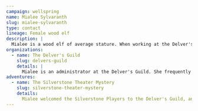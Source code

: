 ```yaml
---
campaign: wellspring
name: Mialee Sylvaranth
slug: mialee-sylvaranth
type: contact
lineage: Female wood elf
description: |
  Mialee is a wood elf of average stature. When working at the Delver's Guild, she favors a snappy suit accented with traces of her sylvan ancestry, such as bronze earrings in the shape of leaves or cuff links shaped like acorns.
organizations:
  - name: The Delver's Guild
    slug: delvers-guild
    details: |
      Mialee is an administrator at the Delver's Guild. She frequently takes on the role of mentor for new delvers.
adventures:
  - name: The Silverstone Theater Mystery
    slug: silverstone-theater-mystery
    details:
      Mialee welcomed the Silverstone Players to the Delver's Guild, and provided an invitation to Dame Savindar's fundraiser.
---
```

